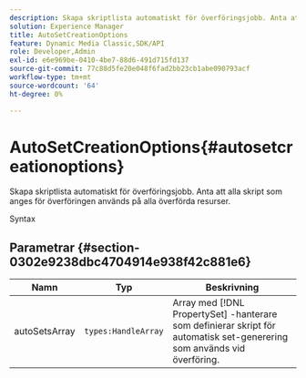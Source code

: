 ```yaml
---
description: Skapa skriptlista automatiskt för överföringsjobb. Anta att alla skript som anges för överföringen används på alla överförda resurser.
solution: Experience Manager
title: AutoSetCreationOptions
feature: Dynamic Media Classic,SDK/API
role: Developer,Admin
exl-id: e6e969be-0410-4be7-88d6-491d715fd137
source-git-commit: 77c88d5fe20e048f6fad2bb23cb1abe090793acf
workflow-type: tm+mt
source-wordcount: '64'
ht-degree: 0%

---
```


# AutoSetCreationOptions{#autosetcreationoptions}

Skapa skriptlista automatiskt för överföringsjobb. Anta att alla skript som anges för överföringen används på alla överförda resurser.

Syntax

## Parametrar {#section-0302e9238dbc4704914e938f42c881e6}

| Namn | Typ | Beskrivning |
|---|---|---|
| autoSetsArray | `types:HandleArray` | Array med [!DNL PropertySet] -hanterare som definierar skript för automatisk set-generering som används vid överföring. |
